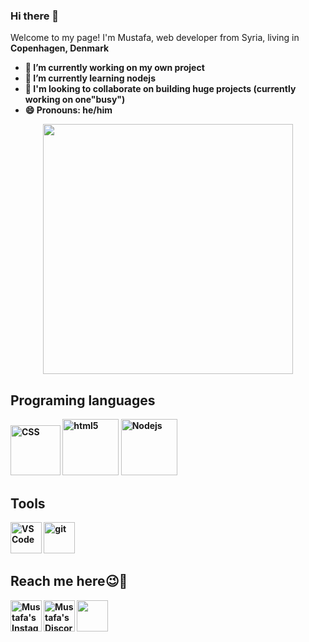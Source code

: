 ### Hi there 👋
Welcome to my page!
I'm Mustafa, web developer from Syria, living in <b> Copenhagen, Denmark <b> 
- 🔭 I’m currently working on my own project
- 🌱 I’m currently learning nodejs
- 👯 I'm looking to collaborate on building huge projects (currently working on one"busy") 
- 😄 Pronouns: he/him  

<p align="center">   
  <img src="https://media.giphy.com/media/u2pmTWUi0MXjyrMaVj/giphy.gif" width="400px">
</p> 
 
  
  ## Programing languages
  <img alt="CSS" src="https://img.shields.io/badge/-CSS3-red?style=flat-square&logo=CSS3&logoColor=white" width="80px" />
  <img alt="html5" src="https://img.shields.io/badge/-HTML5-blue?style=flat-square&logo=html5&logoColor=white" width="90px" />
  <img alt="Nodejs" src="https://img.shields.io/badge/-Nodejs-43853d?style=flat-square&logo=Node.js&logoColor=white" width="90px" />
  
## Tools
  <img title="VS Code" alt="VS Code" src="https://img.icons8.com/color/344/visual-studio-code-2019.png" width="50px">
  <img title="git" alt="git" src="https://img.icons8.com/color/344/git.png" width="50px">
  
 ## Reach me here:wink::star_struck:	
  <a href="https://www.linkedin.com/public-profile/settings?trk=d_flagship3_profile_self_view_public_profile">
    <img align="Mustafa's Linkdin" src="https://img.icons8.com/color/344/linkedin.png" width="50px"></a>
  <a href="https://www.Instagram.com/mustafa.hassam1/">
    <img align="left" alt="Mustafa's Instagram" src="https://img.icons8.com/fluency/344/instagram-new.png" width="50px" /></a>
  <a href="https://discordapp.com/users/288786677017870336/">
    <img align="left" alt="Mustafa's Discord" src="https://img.icons8.com/color/344/discord-new-logo.png" width="50px" /></a>
 
